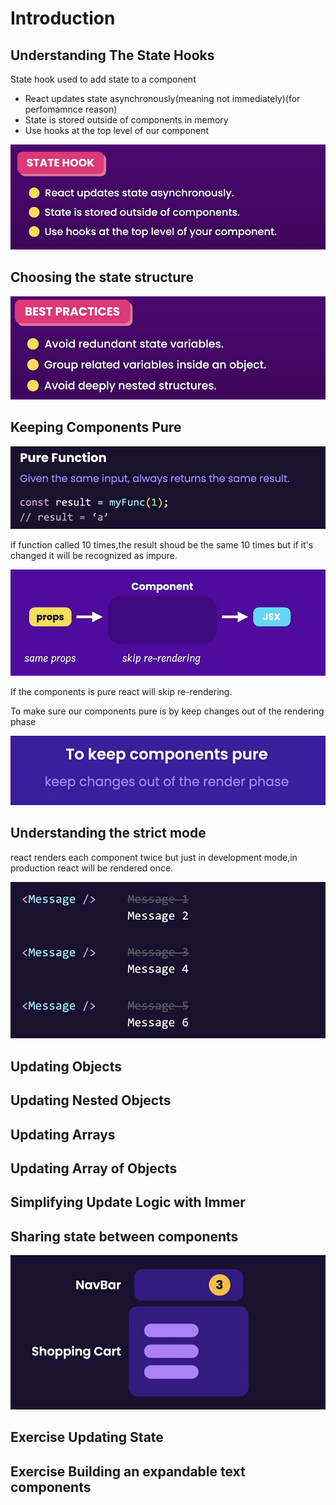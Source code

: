 # **Introduction**

## **Understanding The State Hooks**
State hook used to add state to a component
* React updates state asynchronously(meaning not immediately)(for perfomamnce reason)
* State is stored outside of components in memory
* Use hooks at the top level of our component

![Alt text](../Images/image-22.png)

## Choosing the state structure

![Alt text](../Images/image-23.png)

## Keeping Components Pure

![Alt text](../Images/image-24.png)

if function called 10 times,the result shoud be the same 10 times but if it's changed it will be recognized as impure.

![Alt text](../Images/image-25.png)

If the components is pure react will skip re-rendering.

To make sure our components pure is by keep changes out of the rendering phase

![Alt text](../Images/image-26.png)

## Understanding the strict mode
react renders each component twice but just in development mode,in production react will be rendered once.

![Alt text](../Images/image-27.png)

## Updating Objects

## Updating Nested Objects

## Updating Arrays

## Updating Array of Objects

## Simplifying Update Logic with Immer

## Sharing state between components

![Alt text](../Images/image-28.png)

## Exercise Updating State

## Exercise Building an expandable text components














